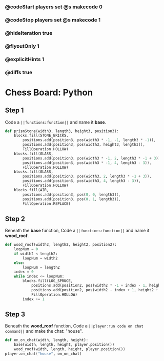 ### @codeStart players set @s makecode 0
### @codeStop players set @s makecode 1

### @hideIteration true 
### @flyoutOnly 1
### @explicitHints 1
### @diffs true

# Chess Board: Python

## Step 1
Code a ``||functions:function||`` and name it **base**. 

```python
def prismStone(width3, length3, height3, position3):
    blocks.fill(STONE_BRICKS,
        positions.add(position3, pos(width3 * -1, -1, length3 * -1)),
        positions.add(position3, pos(width3, height3, length3)), 
        FillOperation.HOLLOW)
    blocks.fill(GLASS,
        positions.add(position3, pos(width3 * -1, 2, length3 * -1 + 3)),
        positions.add(position3, pos(width3 * -1, 4, length3 - 3)),
        FillOperation.HOLLOW)
    blocks.fill(GLASS,
        positions.add(position3, pos(width3, 2, length3 * -1 + 3)),
        positions.add(position3, pos(width3, 4, length3 - 3)),
        FillOperation.HOLLOW)
    blocks.fill(AIR,
        positions.add(position3, pos(0, 0, length3)),
        positions.add(position3, pos(0, 1, length3)),
        FillOperation.REPLACE)
```

## Step 2
Beneath the **base** function, Code a ``||functions:function||`` and name it **wood_roof**. 
```python
def wood_roof(width2, length2, height2, position2):
    loopNum = 0
    if width2 < length2:
        loopNum = width2
    else:
        loopNum = length2
    index = 0
    while index <= loopNum:
        blocks.fill(LOG_SPRUCE,
            positions.add(position2, pos(width2 * -1 + index - 1, height2 + index, length2 * -1 + index -1)),
            positions.add(position2, pos(width2 - index + 1, height2 + index, length2 - index + 1)),
            FillOperation.HOLLOW)
        index += 1
```

## Step 3
Beneath the **wood_roof** function, Code a ``||player:run code on chat command||`` and make the chat: "house". 
```python
def on_on_chat(width, length, height):
    base(width, length, height, player.position())
    wood_roof(width, length, height, player.position())
player.on_chat("house", on_on_chat)
```
